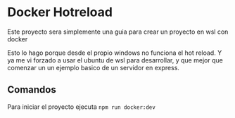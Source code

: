 # Docker Hotreload
Este proyecto sera simplemente una guia para crear un proyecto en wsl con docker

Esto lo hago porque desde el propio windows no funciona el hot reload.
Y ya me vi forzado a usar el ubuntu de wsl para desarrollar, y que mejor que comenzar un un ejemplo basico de un servidor en express.

## Comandos
Para iniciar el proyecto ejecuta
`npm run docker:dev`
